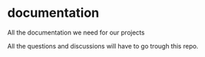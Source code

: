 # documentation
All the documentation we need for our projects

All the questions and discussions will have to go trough this repo.
